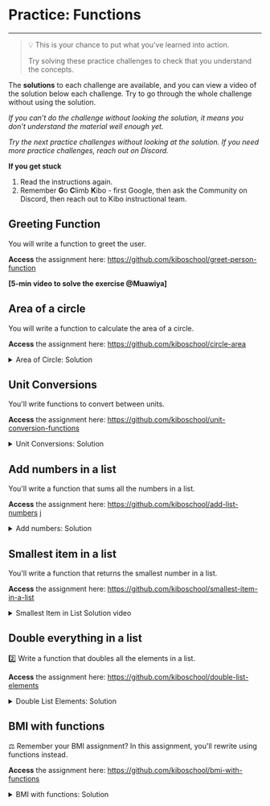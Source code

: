 # Practice: Functions

---

> 💡 This is your chance to put what you’ve learned into action.
>
> Try solving these practice challenges to check that you understand the concepts.

The **solutions** to each challenge are available, and you can view a video of the solution below each challenge.
Try to go through the whole challenge without using the solution.

_If you can’t do the challenge without looking the solution, it means you don’t understand the material well enough yet._

_Try the next practice challenges without looking at the solution. If you need more practice challenges, reach out on Discord._

<aside>

**If you get stuck**
1. Read the instructions again.
2. Remember **G**o **C**limb **K**ibo - first Google, then ask the Community on Discord, then reach out to Kibo instructional team.

</aside>

## Greeting Function

You will write a function to greet the user.

**Access** the assignment here: https://github.com/kiboschool/greet-person-function

**[5-min video to solve the exercise @Muawiya]**

## Area of a circle

You will write a function to calculate the area of a circle.

**Access** the assignment here: https://github.com/kiboschool/circle-area

<details><summary>Area of Circle: Solution</summary>

[https://www.loom.com/embed/3dc8a9528ec34f11a7788cfc97260fe6](https://www.loom.com/embed/3dc8a9528ec34f11a7788cfc97260fe6)

</details>

## Unit Conversions

You'll write functions to convert between units.

**Access** the assignment here: https://github.com/kiboschool/unit-conversion-functions

<details><summary>Unit Conversions: Solution</summary>

<div style="position: relative; padding-bottom: 56.25%; height: 0;"><iframe src="https://www.loom.com/embed/2d54920d817e4a09ba9f55aa4503aea4" frameborder="0" webkitallowfullscreen mozallowfullscreen allowfullscreen style="position: absolute; top: 0; left: 0; width: 100%; height: 100%;"></iframe></div>

</details>

## Add numbers in a list

You'll write a function that sums all the numbers in a list.

**Access** the assignment here: https://github.com/kiboschool/add-list-numbers
j

<details><summary>Add numbers: Solution</summary>

[https://www.loom.com/embed/f7b55b70584e43e582843b0cb2727951](https://www.loom.com/embed/f7b55b70584e43e582843b0cb2727951)

</details>

## Smallest item in a list

You'll write a function that returns the smallest number in a list.

**Access** the assignment here: https://github.com/kiboschool/smallest-item-in-a-list

<details><summary>Smallest Item in List Solution video</summary>

[https://www.loom.com/embed/ce072cbb36ba4b5b8cd2906eafd54d51](https://www.loom.com/embed/ce072cbb36ba4b5b8cd2906eafd54d51)

</details>

## Double everything in a list

2️⃣ Write a function that doubles all the elements in a list.

**Access** the assignment here: https://github.com/kiboschool/double-list-elements

<details><summary>Double List Elements: Solution</summary>

[https://www.loom.com/embed/00403a0bf79f4c9c826533cd8a16c3b0](https://www.loom.com/embed/00403a0bf79f4c9c826533cd8a16c3b0)

</details>

## BMI with functions

⚖️ Remember your BMI assignment? In this assignment, you'll rewrite using functions instead.

**Access** the assignment here: https://github.com/kiboschool/bmi-with-functions

<details><summary>BMI with functions: Solution</summary>

<div style="position: relative; padding-bottom: 56.25%; height: 0;"><iframe src="https://www.youtube.com/embed/m0gZdAMbIG8" title="YouTube video player" frameborder="0" allow="accelerometer; autoplay; clipboard-write; encrypted-media; gyroscope; picture-in-picture" allowfullscreen style="position: absolute; top: 0; left: 0; width: 100%; height: 100%;"></iframe></div>

</summary>